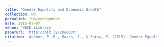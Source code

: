 ```yaml
---
title: "Gender Equality and Economic Growth"
collection: wp
permalink: /wp/oecdgender
date: 2015-09-07
venue: 'OECD iLibrary'
paperurl: 'http://bit.ly/2OwUDJt'
citation: 'Agénor, P. R., Mares, J., & Sorsa, P. (2015). Gender Equality and Economic Growth in India: A Quantitative Framework (No. 1263). OECD Publishing.'
---
```


